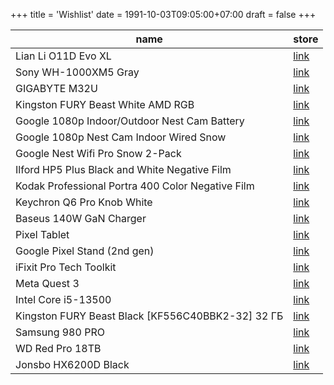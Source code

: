 +++
title = 'Wishlist'
date = 1991-10-03T09:05:00+07:00
draft = false
+++

| name                                              | store                                                                         |
| ------------------------------------------------- | ---------------------------------------------------------------------------- |
| Lian Li O11D Evo XL                               | [link](https://www.dns-shop.ru/product/3704d981fb9ced20)                     |
| Sony WH-1000XM5 Gray                              | [link](https://www.dns-shop.ru/product/a7fb0b30070aed20)                     |
| GIGABYTE M32U                                     | [link](https://www.dns-shop.ru/product/3aff51d7daf82ff2)                     |
| Kingston FURY Beast White AMD RGB                 | [link](https://www.dns-shop.ru/product/83ad04d3c87ded20)                     |
| Google 1080p Indoor/Outdoor Nest Cam Battery      | [link](https://www.bhphotovideo.com/c/product/1657274-REG)                   |
| Google 1080p Nest Cam Indoor Wired Snow           | [link](https://www.bhphotovideo.com/c/product/1665729-REG)                   |
| Google Nest Wifi Pro Snow 2-Pack                  | [link](https://www.bhphotovideo.com/c/product/1728265-REG)                   |
| Ilford HP5 Plus Black and White Negative Film     | [link](https://www.bhphotovideo.com/c/product/24745-REG)                     |
| Kodak Professional Portra 400 Color Negative Film | [link](https://www.bhphotovideo.com/c/product/742308-USA)                    |
| Keychron Q6 Pro Knob White                        | [link](https://sl.aliexpress.ru/p?key=6RvWUB5)                               |
| Baseus 140W GaN Charger                           | [link](https://sl.aliexpress.ru/p?key=7QvWUjJ)                               |
| Pixel Tablet                                      | [link](https://store.google.com/us/config/pixel_tablet?hl=en-US&selections=) |
| Google Pixel Stand (2nd gen)                      | [link](https://store.google.com/us/product/pixel_stand_2nd_gen?hl=en-US)     |
| iFixit Pro Tech Toolkit                           | [link](https://www.ifixit.com/products/pro-tech-toolkit)                     |
| Meta Quest 3                                      | [link](https://www.meta.com/quest/quest-3/)                                  |
| Intel Core i5-13500                              | [link](https://www.dns-shop.ru/product/2e9716daa750ed20)                     |
| Kingston FURY Beast Black [KF556C40BBK2-32] 32 ГБ | [link](https://www.dns-shop.ru/product/e47d2e94faeaed20)                     |
| Samsung 980 PRO                                   | [link](https://www.dns-shop.ru/product/8aa58c5df76bed20)                     |
| WD Red Pro 18TB                                   | [link](https://www.dns-shop.ru/product/b4b871493edded20)                     |
| Jonsbo HX6200D Black|[link](https://www.onlinetrade.ru/catalogue/kulery_dlya_protsessorov-c1492/jonsbo/kuler_dlya_protsessora_jonsbo_hx6200d_black-3329861.html)|
